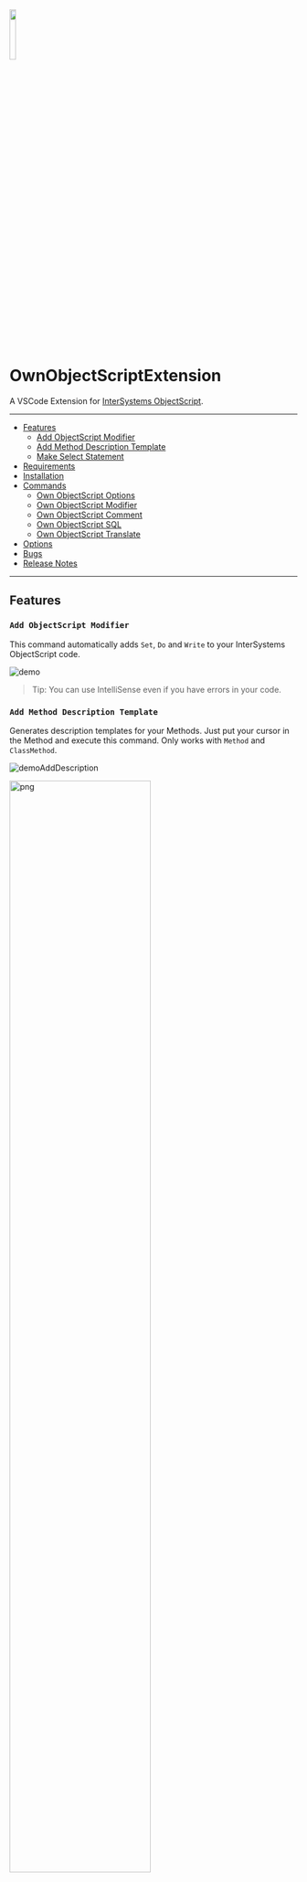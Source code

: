<img src="https://github.com/phil1436/ownobjectscriptextension/raw/master/resources/logo.png" width="15%"/> 

# OwnObjectScriptExtension

A VSCode Extension for [InterSystems ObjectScript](https://docs.intersystems.com/irislatest/csp/docbook/DocBook.UI.Page.cls?KEY=GCOS_INTRO).

---

* [Features](https://github.com/phil1436/ownobjectscriptextension#features)
  * [Add ObjectScript Modifier](https://github.com/phil1436/ownobjectscriptextension#add-objectscript-modifier)
  * [Add Method Description Template](https://github.com/phil1436/ownobjectscriptextension#add-method-description-template)
  * [Make Select Statement](https://github.com/phil1436/ownobjectscriptextension#make-select-statement)
* [Requirements](https://github.com/phil1436/ownobjectscriptextension#requirements)
* [Installation](https://github.com/phil1436/ownobjectscriptextension#installation)
* [Commands](https://github.com/phil1436/ownobjectscriptextension#commands)
  * [Own ObjectScript Options](https://github.com/phil1436/ownobjectscriptextension#own-objectscript-options)
  * [Own ObjectScript Modifier](https://github.com/phil1436/ownobjectscriptextension#own-objectscript-modifier)
  * [Own ObjectScript Comment](https://github.com/phil1436/ownobjectscriptextension#own-objectscript-comment)
  * [Own ObjectScript SQL](https://github.com/phil1436/ownobjectscriptextension#own-objectscript-sql)
  * [Own ObjectScript Translate](https://github.com/phil1436/ownobjectscriptextension#own-objectscript-translate)
* [Options](https://github.com/phil1436/ownobjectscriptextension#options)
* [Bugs](https://github.com/phil1436/ownobjectscriptextension#bugs)
* [Release Notes](https://github.com/phil1436/ownobjectscriptextension#release-notes)

---

## Features

### `Add ObjectScript Modifier`

This command automatically adds `Set`, `Do` and `Write` to your InterSystems ObjectScript code.

![demo](https://github.com/phil1436/ownobjectscriptextension/raw/master/resources/demo.gif)

> Tip: You can use IntelliSense even if you have errors in your code.

### `Add Method Description Template`

Generates description templates for your Methods. Just put your cursor in the Method and execute this command. Only works with `Method` and `ClassMethod`.

![demoAddDescription](https://github.com/phil1436/ownobjectscriptextension/raw/master/resources/demoAddDescription.gif)


<img alt="png" src="https://github.com/phil1436/ownobjectscriptextension/raw/master/resources/demoAddDescriptionClassReference.png" width="70%"/>

> Tip: You can change the template in the options.json file.

### `Make Select Statement`

Generates a *SELECT \** statement based on the current opened file.

![demoMakeSelectStatement](https://github.com/phil1436/ownobjectscriptextension/raw/master/resources/DemoMakeSelectStatement.gif)

> Tip: Install the [SQLTools](https://github.com/mtxr/vscode-sqltools) extension to execute the statement directly in VSCode.

### `Translate Embedded Python`

Translate an ObjectSCript Method to embedded python.

![demoTranslateEmbeddedPython](https://github.com/phil1436/ownobjectscriptextension/raw/master/resources/demoTranslateEmbeddedPython.gif)

---

## Requirements

The [InterSystems ObjectScript Extension](https://intersystems-community.github.io/vscode-objectscript/) should be installed and an active Texteditor with an Intersystems ObjectScript file should be open.

---

## Installation

Clone this repository (recommended under `~/.vscode/extensions`)

````shell
git clone https://github.com/phil1436/ownobjectscriptextension C:\Users\<your-user>\.vscode\extensions\ownobjectscriptextension
````

Then run the command `Developer: Install Extension from Location...` and choose the cloned repository.

---

## Commands

### Own ObjectScript Options

* `Open Options File`: Opens the `options.json` file.
* `Toggle Save File after Command`: Toggle if the file gets saved after a Command (is off by default).
* `Toggle Show Lines-Modified-Messages`: Toggle if a message box will be displayed after a Command (is on by default).
* `Toggle Open SQL File`: Toggle if a sql file will be genarted after a [`Own ObjectScript SQL`](https://github.com/phil1436/ownobjectscriptextension#own-objectscript-sql) Command (is off by default).

### Own ObjectScript Modifier

* `Add ObjectScript Modifier`: Adds `Set`, `Do` and `Write` modifier to your ObjectScript code. See [here](https://github.com/phil1436/ownobjectscriptextension#add-objectscript-modifier) for more information.
* `Show ObjectScript Keywords`: Shows the current list of keywords.
* `Add ObjectScript Keyword`: Adds an Objectscript keyword to options.json. If a line starts with one of those keywords no modifier will be added.
* `Remove ObjectScript Keyword`: Remove an ObjectScript keyword.

> Tip: Lines starting with a keyword will be ignored.

### Own ObjectScript Comment

* `Add Method Description Template`: Adds a description template to your Method or ClassMethod. See [here](https://github.com/phil1436/ownobjectscriptextension#add-method-description-template) for more information.
* `Add Inline Comments`: Adds a comment in the current Method every specified count of lines without any comment (Default is every 5 lines).

### Own ObjectScript SQL

* `Make Select Statement`: Copies a SQL-Select-Statement based on the currently opened file to the clipboard. If *OpenSQLFile* is enabled a sql file will be generated.

### Own ObjectScript Translate

* `Translate Embedded Python`: Translates an Objectscript Method to embedded python.

---

## Options

Open the *options.json* file via `Own ObjectScript Options: Open Options File`.

* *ShowMessages*: Set if the extension will show information messages (Can also be set via `Own ObjectScript Options: Toggle Show Lines-Modified-Messages`).
* *SaveFile*: Set if the current opend file will be saved after a command (Can also be set via `Own ObjectScript Options: Toggle Save File after Command`).
* *MethodCommentTemplate*: The template for the method description (See *__comment* field for further information).
* *InLineCommentsCount*: Sets the line count between added comments for ``(Must be greater than 0).
* *KeyWords*: Sets the keywords for `Own ObjectScript Modifier: Add Method Description Template`, so a line starting with one of those keywords will be ignored (Can be set via `Own ObjectScript Modifier: Add ObjectScript Keyword` and `Own ObjectScript Modifier: Remove ObjectScript Keyword`).
* *OpenSQLFile*: Set if a sql file will be opend with `Own ObjectScript SQL: Make SQL Select File` (Can be set `Own ObjectScript Options: Toggle Open SQL File`).

<!-- ## Extension Settings

Include if your extension adds any VS Code settings through the `contributes.configuration` extension point.

For example:

This extension contributes the following settings:

- `myExtension.enable`: Enable/disable this extension.
- `myExtension.thing`: Set to `blah` to do something.

## Known Issues

Calling out known issues can help limit users opening duplicate issues against your extension. -->
---

## Bugs

* *no known bugs*

---

## [Release Notes](https://github.com/phil1436/ownobjectscriptextension/blob/master/CHANGELOG.md)

## [v0.0.7](https://github.com/phil1436/ownobjectscriptextension/tree/0.0.7)

* Commands added

## [v0.0.6](https://github.com/phil1436/ownobjectscriptextension/tree/0.0.6)

* Bug fixes
* Commands renamed

## [v0.0.5](https://github.com/phil1436/ownobjectscriptextension/tree/0.0.5)

* Commands added

## [v0.0.4](https://github.com/phil1436/ownobjectscriptextension/tree/0.0.4)

* Bug fixes
* Commands added

## [v0.0.3](https://github.com/phil1436/ownobjectscriptextension/tree/0.0.3)

* Design changes
* Commands added

## [v0.0.2](https://github.com/phil1436/ownobjectscriptextension/tree/0.0.2)

* options.json added
* Commands added

## [v0.0.1](https://github.com/phil1436/ownobjectscriptextension/tree/0.0.1)

* *Initial release*

---

by Philipp B.

powered by [InterSystems](https://www.intersystems.com/).

*This application is **not** supported by InterSystems Corporation.*
